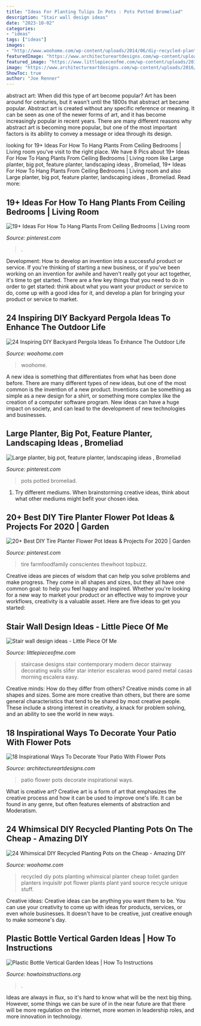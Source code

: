 ```yaml
---
title: "Ideas For Planting Tulips In Pots : Pots Potted Bromeliad"
description: "Stair wall design ideas"
date: "2023-10-02"
categories:
- "ideas"
tags: ["ideas"]
images:
- "http://www.woohome.com/wp-content/uploads/2014/06/diy-recycled-planter-ideas-6.jpg"
featuredImage: "https://www.architectureartdesigns.com/wp-content/uploads/2016/06/6-52.jpg"
featured_image: "https://www.littlepieceofme.com/wp-content/uploads/2018/06/hss10b.jpg"
image: "https://www.architectureartdesigns.com/wp-content/uploads/2016/06/6-52.jpg"
ShowToc: true
author: "Joe Renner"
---
```



abstract art: When did this type of art become popular?
Art has been around for centuries, but it wasn’t until the 1800s that abstract art became popular. Abstract art is created without any specific reference or meaning. It can be seen as one of the newer forms of art, and it has become increasingly popular in recent years. There are many different reasons why abstract art is becoming more popular, but one of the most important factors is its ability to convey a message or idea through its design.

	

		
looking for 19+ Ideas For How To Hang Plants From Ceiling Bedrooms | Living room you've visit to the right place. We have 8 Pics about 19+ Ideas For How To Hang Plants From Ceiling Bedrooms | Living room like Large planter, big pot, feature planter, landscaping ideas , Bromeliad, 19+ Ideas For How To Hang Plants From Ceiling Bedrooms | Living room and also Large planter, big pot, feature planter, landscaping ideas , Bromeliad. Read more:
		
    
## 19+ Ideas For How To Hang Plants From Ceiling Bedrooms | Living Room

<img loading=lazy src="https://i.pinimg.com/736x/a8/39/4a/a8394a12b81d459cba29cd470b805a69.jpg" onerror="this.onerror=null;this.src='https://tse3.mm.bing.net/th?id=OIP.x_67_Ch5g69AhSJnkLFbJAAAAA&amp;pid=15.1';" alt="19+ Ideas For How To Hang Plants From Ceiling Bedrooms | Living room">

_Source: pinterest.com_

>. 

	

Development: How to develop an invention into a successful product or service.
If you're thinking of starting a new business, or if you've been working on an invention for awhile and haven't really got your act together, it's time to get started. There are a few key things that you need to do in order to get started: think about what you want your product or service to do, come up with a good idea for it, and develop a plan for bringing your product or service to market.

    
## 24 Inspiring DIY Backyard Pergola Ideas To Enhance The Outdoor Life

<img loading=lazy src="https://www.woohome.com/wp-content/uploads/2015/06/DIY-Backyard-Pergola-WooHome-16.jpg" onerror="this.onerror=null;this.src='https://tse1.mm.bing.net/th?id=OIP.ASXwRkRwWlrEvp9fviomyQHaLK&amp;pid=15.1';" alt="24 Inspiring DIY Backyard Pergola Ideas To Enhance The Outdoor Life">

_Source: woohome.com_

>woohome. 

	

A new idea is something that differentiates from what has been done before. There are many different types of new ideas, but one of the most common is the invention of a new product. Inventions can be something as simple as a new design for a shirt, or something more complex like the creation of a computer software program. New ideas can have a huge impact on society, and can lead to the development of new technologies and businesses.

    
## Large Planter, Big Pot, Feature Planter, Landscaping Ideas , Bromeliad

<img loading=lazy src="https://i.pinimg.com/736x/67/38/ad/6738adaecb871df35d840c6f27ee2d78.jpg" onerror="this.onerror=null;this.src='https://tse3.mm.bing.net/th?id=OIP.q1jthsPHRBv_i5_RhRuc2wHaHw&amp;pid=15.1';" alt="Large planter, big pot, feature planter, landscaping ideas , Bromeliad">

_Source: pinterest.com_

>pots potted bromeliad. 

	

1. Try different mediums. When brainstorming creative ideas, think about what other mediums might befit your chosen idea.

    
## 20+ Best DIY Tire Planter Flower Pot Ideas &amp; Projects For 2020 | Garden

<img loading=lazy src="https://i.pinimg.com/736x/cd/8c/e0/cd8ce0e77daa75fb416de197e4649b89.jpg" onerror="this.onerror=null;this.src='https://tse1.mm.bing.net/th?id=OIP.Oqcszv9nK_kAMITV1jheCwHaNK&amp;pid=15.1';" alt="20+ Best DIY Tire Planter Flower Pot Ideas &amp; Projects For 2020 | Garden">

_Source: pinterest.com_

>tire farmfoodfamily conscientes thewhoot topbuzz. 

	

Creative ideas are pieces of wisdom that can help you solve problems and make progress. They come in all shapes and sizes, but they all have one common goal: to help you feel happy and inspired. Whether you're looking for a new way to market your product or an effective way to improve your workflows, creativity is a valuable asset. Here are five ideas to get you started: 

    
## Stair Wall Design Ideas - Little Piece Of Me

<img loading=lazy src="https://www.littlepieceofme.com/wp-content/uploads/2018/06/hss10b.jpg" onerror="this.onerror=null;this.src='https://tse2.mm.bing.net/th?id=OIP.A-77QJNzcV1jZ4Gf9qaG8QHaJ5&amp;pid=15.1';" alt="Stair wall design ideas - Little Piece Of Me">

_Source: littlepieceofme.com_

>staircase designs stair contemporary modern decor stairway decorating walls slifer star interior escaleras wood pared metal casas morning escalera easy. 

	

Creative minds: How do they differ from others?
Creative minds come in all shapes and sizes. Some are more creative than others, but there are some general characteristics that tend to be shared by most creative people. These include a strong interest in creativity, a knack for problem solving, and an ability to see the world in new ways.

    
## 18 Inspirational Ways To Decorate Your Patio With Flower Pots

<img loading=lazy src="https://www.architectureartdesigns.com/wp-content/uploads/2016/06/6-52.jpg" onerror="this.onerror=null;this.src='https://tse2.mm.bing.net/th?id=OIP.bIfhoEs05_JBMyC66qVGEgHaJ4&amp;pid=15.1';" alt="18 Inspirational Ways To Decorate Your Patio With Flower Pots">

_Source: architectureartdesigns.com_

>patio flower pots decorate inspirational ways. 

	

What is creative art?
Creative art is a form of art that emphasizes the creative process and how it can be used to improve one's life. It can be found in any genre, but often features elements of abstraction and Moderatism.

    
## 24 Whimsical DIY Recycled Planting Pots On The Cheap - Amazing DIY

<img loading=lazy src="http://www.woohome.com/wp-content/uploads/2014/06/diy-recycled-planter-ideas-6.jpg" onerror="this.onerror=null;this.src='https://tse1.mm.bing.net/th?id=OIP.B53heuZTmjMhTZ44_IIqxQHaJS&amp;pid=15.1';" alt="24 Whimsical DIY Recycled Planting Pots on the Cheap - Amazing DIY">

_Source: woohome.com_

>recycled diy pots planting whimsical planter cheap toilet garden planters inquisitr pot flower plants plant yard source recycle unique stuff. 

	

Creative ideas:
Creative ideas can be anything you want them to be. You can use your creativity to come up with ideas for products, services, or even whole businesses. It doesn't have to be creative, just creative enough to make someone's day.

    
## Plastic Bottle Vertical Garden Ideas | How To Instructions

<img loading=lazy src="http://www.howtoinstructions.org/wp-content/uploads/2016/08/Plastic-Bottle-Vertical-Garden-Ideas-5.jpg" onerror="this.onerror=null;this.src='https://tse1.mm.bing.net/th?id=OIP.VhMElewHZXp521Bnb1JKJAHaKH&amp;pid=15.1';" alt="Plastic Bottle Vertical Garden Ideas | How To Instructions">

_Source: howtoinstructions.org_

>. 

	

Ideas are always in flux, so it's hard to know what will be the next big thing. However, some things we can be sure of in the near future are that there will be more regulation on the internet, more women in leadership roles, and more innovation in technology.

